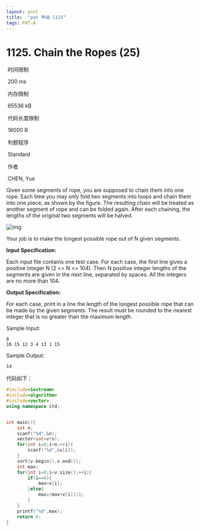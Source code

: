 ```yaml
---
layout: post
title:  "pat 甲级 1125"
tags: PAT-A
---
```

# 1125. Chain the Ropes (25)

​    时间限制  

​    200 ms

​    内存限制  

​    65536 kB

​    代码长度限制  

​    16000 B

​      判题程序    

​      Standard    

​      作者    

​      CHEN, Yue

Given some segments of rope, you are supposed to chain them into one rope.  Each time you may only fold two segments into loops and chain them into one piece, as shown by the figure.  The resulting chain will be treated as another segment of rope and can be folded again.  After each chaining, the lengths of the original two segments will be halved.

![img](https://www.patest.cn/upload/na_ol5x4jo19qm.jpg)

Your job is to make the longest possible rope out of N given segments.

**Input Specification:**

Each input file contains one test case.  For each case, the first line gives a positive integer N (2 <= N <= 104).  Then N positive integer lengths of the segments are given in the next line, separated by spaces.  All the integers are no more than 104.

**Output Specification:**

For each case, print in a line the length of the longest possible rope that can be made by the given segments.  The result must be rounded to the nearest integer that is no greater than the maximum length.

Sample Input:

```
8
10 15 12 3 4 13 1 15

```

Sample Output:

```
14
```

代码如下：

```c++
#include<iostream>
#include<algorithm>
#include<vector>
using namespace std;


int main(){
	int n;
	scanf("%d",&n);
	vector<int>v(n);
	for(int i=0;i<n;++i){
		scanf("%d",&v[i]);
	}
	sort(v.begin(),v.end());
	int max;
	for(int i=0;i<v.size();++i){
		if(i==0){
			max=v[i];
		}else{
			max=(max+v[i])/2;
		}
	}
	printf("%d",max);
	return 0;
}
```

